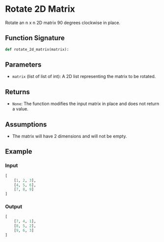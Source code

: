 # Rotate 2D Matrix

Rotate an n x n 2D matrix 90 degrees clockwise in place.

## Function Signature

```python
def rotate_2d_matrix(matrix):
```

## Parameters

- `matrix` (list of list of int): A 2D list representing the matrix to be rotated.

## Returns

- `None`: The function modifies the input matrix in place and does not return a value.

## Assumptions

- The matrix will have 2 dimensions and will not be empty.

## Example

### Input

```python
[
    [1, 2, 3],
    [4, 5, 6],
    [7, 8, 9]
]
```

### Output

```python
[
    [7, 4, 1],
    [8, 5, 2],
    [9, 6, 3]
]
```